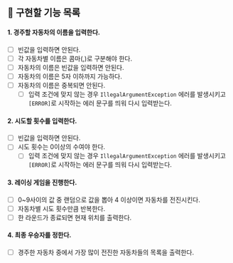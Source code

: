 ## 🚗 구현할 기능 목록

#### 1. 경주할 자동차의 이름을 입력한다.
- [ ] 빈값을 입력하면 안된다.
- [ ] 각 자동차별 이름은 콤마(,)로 구분해야 한다.
- [ ] 자동차의 이름은 빈값을 입력하면 안된다.
- [ ] 자동차의 이름은 5자 이하까지 가능하다.
- [ ] 자동차의 이름은 중복되면 안된다.
  - [ ] 입력 조건에 맞지 않는 경우 `IllegalArgumentException` 에러를 발생시키고 `[ERROR]`로 시작하는 에러 문구를 띄워 다시 입력받는다.

#### 2. 시도할 횟수를 입력한다.
- [ ] 빈값을 입력하면 안된다.
- [ ] 시도 횟수는 0이상의 수여야 한다.
  - [ ] 입력 조건에 맞지 않는 경우 `IllegalArgumentException` 에러를 발생시키고 `[ERROR]`로 시작하는 에러 문구를 띄워 다시 입력받는다.

#### 3. 레이싱 게임을 진행한다.
- [ ] 0~9사이의 값 중 랜덤으로 값을 뽑아 4 이상이면 자동차를 전진시킨다.
- [ ] 자동차별 시도 횟수만큼 반복한다.
- [ ] 한 라운드가 종료되면 현재 위치를 출력한다.

#### 4. 최종 우승자를 정한다.
- [ ] 경주한 자동차 중에서 가장 많이 전진한 자동차들의 목록을 출력한다.
